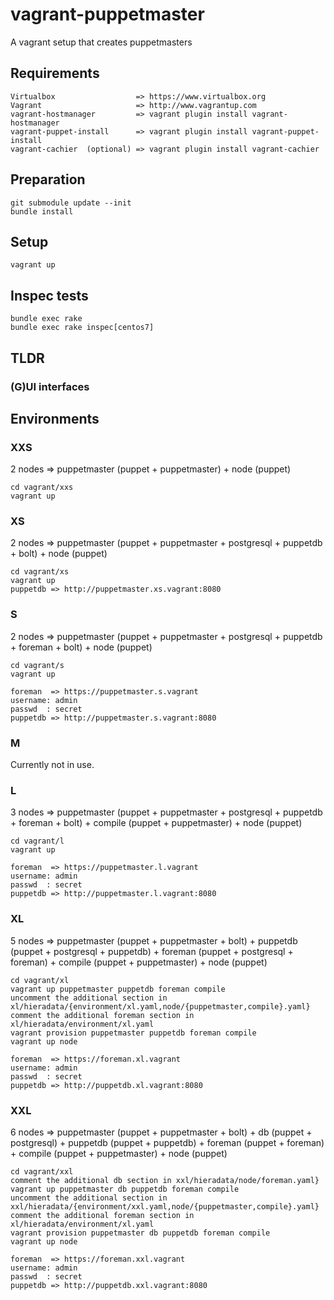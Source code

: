 #  vagrant-puppetmaster

A vagrant setup that creates puppetmasters

## Requirements
    Virtualbox                  => https://www.virtualbox.org
    Vagrant                     => http://www.vagrantup.com
    vagrant-hostmanager         => vagrant plugin install vagrant-hostmanager
    vagrant-puppet-install      => vagrant plugin install vagrant-puppet-install
    vagrant-cachier  (optional) => vagrant plugin install vagrant-cachier
    
## Preparation

    git submodule update --init
    bundle install
    
## Setup

    vagrant up

## Inspec tests

    bundle exec rake
    bundle exec rake inspec[centos7] 

## TLDR

### (G)UI interfaces

    
## Environments

### XXS
2 nodes => puppetmaster (puppet + puppetmaster) + node (puppet)

    cd vagrant/xxs
    vagrant up

### XS
2 nodes => puppetmaster (puppet + puppetmaster + postgresql + puppetdb + bolt) + node (puppet)

    cd vagrant/xs
    vagrant up
    puppetdb => http://puppetmaster.xs.vagrant:8080

### S
2 nodes => puppetmaster (puppet + puppetmaster + postgresql + puppetdb + foreman + bolt) + node (puppet)

    cd vagrant/s
    vagrant up
    
    foreman  => https://puppetmaster.s.vagrant
    username: admin
    passwd  : secret
    puppetdb => http://puppetmaster.s.vagrant:8080


### M
Currently not in use.

### L
3 nodes => puppetmaster (puppet + puppetmaster + postgresql + puppetdb + foreman + bolt) + compile (puppet + puppetmaster) +  node (puppet)

    cd vagrant/l
    vagrant up
    
    foreman  => https://puppetmaster.l.vagrant
    username: admin
    passwd  : secret
    puppetdb => http://puppetmaster.l.vagrant:8080
    
### XL
5 nodes => puppetmaster (puppet + puppetmaster + bolt) + puppetdb (puppet + postgresql + puppetdb) + foreman (puppet + postgresql + foreman) + compile (puppet + puppetmaster) +  node (puppet)
    
    cd vagrant/xl
    vagrant up puppetmaster puppetdb foreman compile
    uncomment the additional section in xl/hieradata/{environment/xl.yaml,node/{puppetmaster,compile}.yaml}
    comment the additional foreman section in xl/hieradata/environment/xl.yaml
    vagrant provision puppetmaster puppetdb foreman compile
    vagrant up node
    
    foreman  => https://foreman.xl.vagrant
    username: admin
    passwd  : secret
    puppetdb => http://puppetdb.xl.vagrant:8080
    
    
### XXL
6 nodes => puppetmaster (puppet + puppetmaster + bolt) + db (puppet + postgresql) + puppetdb (puppet + puppetdb) + foreman (puppet + foreman) + compile (puppet + puppetmaster) +  node (puppet)

    cd vagrant/xxl
    comment the additional db section in xxl/hieradata/node/foreman.yaml}
    vagrant up puppetmaster db puppetdb foreman compile
    uncomment the additional section in xxl/hieradata/{environment/xxl.yaml,node/{puppetmaster,compile}.yaml}
    comment the additional foreman section in xl/hieradata/environment/xl.yaml
    vagrant provision puppetmaster db puppetdb foreman compile
    vagrant up node
    
    foreman  => https://foreman.xxl.vagrant
    username: admin
    passwd  : secret
    puppetdb => http://puppetdb.xxl.vagrant:8080
